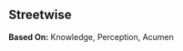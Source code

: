 Streetwise
----------

__Based On:__ <span title='Space'>Knowledge</span>, <span title='Adventure'>Perception</span>, <span title='Fantasy'>Acumen</span>
